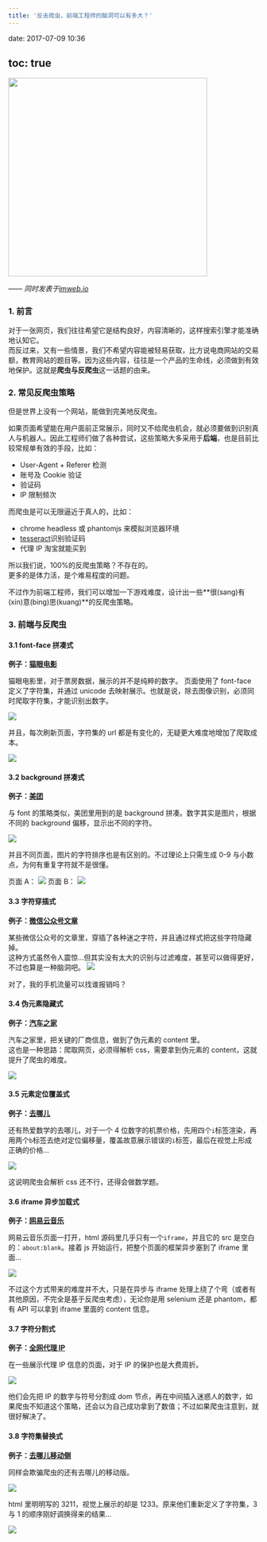 ```yaml
---
title: '反击爬虫，前端工程师的脑洞可以有多大？'
---
```


date: 2017-07-09 10:36

## toc: true

<p><img src="http://7tszky.com1.z0.glb.clouddn.com/FmIvXiOiFFET4oPGkVU6rdDCl87S" width="400"></p>

_—— 同时发表于[imweb.io](http://imweb.io/topic/595b7161d6ca6b4f0ac71f05)_

### 1. 前言

对于一张网页，我们往往希望它是结构良好，内容清晰的，这样搜索引擎才能准确地认知它。  
而反过来，又有一些情景，我们不希望内容能被轻易获取，比方说电商网站的交易额，教育网站的题目等。因为这些内容，往往是一个产品的生命线，必须做到有效地保护。这就是**爬虫与反爬虫**这一话题的由来。

<!-- more -->

### 2. 常见反爬虫策略

但是世界上没有一个网站，能做到完美地反爬虫。

如果页面希望能在用户面前正常展示，同时又不给爬虫机会，就必须要做到识别真人与机器人。因此工程师们做了各种尝试，这些策略大多采用于**后端**，也是目前比较常规单有效的手段，比如：

- User-Agent + Referer 检测
- 账号及 Cookie 验证
- 验证码
- IP 限制频次

而爬虫是可以无限逼近于真人的，比如：

- chrome headless 或 phantomjs 来模拟浏览器环境
- [tesseract](http://udn.yyuap.com/doc/ae/920457.html)识别验证码
- 代理 IP 淘宝就能买到

所以我们说，100%的反爬虫策略？不存在的。  
更多的是体力活，是个难易程度的问题。

不过作为前端工程师，我们可以增加一下游戏难度，设计出一些**很(sang)有(xin)意(bing)思(kuang)**的反爬虫策略。

### 3. 前端与反爬虫

#### 3.1 font-face 拼凑式

**例子：[猫眼电影](http://maoyan.com/films/342601)**

猫眼电影里，对于票房数据，展示的并不是纯粹的数字。
页面使用了 font-face 定义了字符集，并通过 unicode 去映射展示。也就是说，除去图像识别，必须同时爬取字符集，才能识别出数字。

![](http://7tszky.com1.z0.glb.clouddn.com/Fr4tKHT39qEwCjjK7QlhWpHWNkvs)

并且，每次刷新页面，字符集的 url 都是有变化的，无疑更大难度地增加了爬取成本。

![](http://7tszky.com1.z0.glb.clouddn.com/FnBGGXcZgJ_PN9CbX5gVz_f5Y579)

#### 3.2 background 拼凑式

**例子：[美团](http://www.meituan.com/dianying/342601?#content)**

与 font 的策略类似，美团里用到的是 background 拼凑。数字其实是图片，根据不同的 background 偏移，显示出不同的字符。

![](http://7tszky.com1.z0.glb.clouddn.com/FvAROr33mC0rpTFO46Xtl3j-8HrW)

并且不同页面，图片的字符排序也是有区别的。不过理论上只需生成 0-9 与小数点，为何有重复字符就不是很懂。

页面 A：
![](http://7tszky.com1.z0.glb.clouddn.com/Fp_3RGHisGjjKoofp-W7oOx731ry)
页面 B：
![](http://7tszky.com1.z0.glb.clouddn.com/FiuQ2nSHzD6VoM2L_LDloXUo9ndL)

#### 3.3 字符穿插式

**例子：[微信公众号文章](https://mp.weixin.qq.com/s?__biz=MzI0MDYwNjk2OA==&mid=2247484365&idx=4&sn=291a93e8a4ce6e90d3b6ef8b98fe09c4&chksm=e919085ade6e814cc037ecf6a873f22da0e492911a4e539e6f8fdeff022806b4d248c4d54194&scene=4)**

某些微信公众号的文章里，穿插了各种迷之字符，并且通过样式把这些字符隐藏掉。  
这种方式虽然令人震惊…但其实没有太大的识别与过滤难度，甚至可以做得更好，不过也算是一种脑洞吧。
![](http://7tszky.com1.z0.glb.clouddn.com/FoFF_VXDYzM0DyLDjAbOz8ATzH59)

对了，我的手机流量可以找谁报销吗？

#### 3.4 伪元素隐藏式

**例子：[汽车之家](http://car.autohome.com.cn/config/series/3170.html)**

汽车之家里，把关键的厂商信息，做到了伪元素的 content 里。  
这也是一种思路：爬取网页，必须得解析 css，需要拿到伪元素的 content，这就提升了爬虫的难度。

![](http://7tszky.com1.z0.glb.clouddn.com/FslsPbUtQhM2uE_bK-LZw7NHynl5)

#### 3.5 元素定位覆盖式

**例子：[去哪儿](https://flight.qunar.com/site/oneway_list.htm?searchDepartureAirport=%E5%B9%BF%E5%B7%9E&searchArrivalAirport=%E5%8C%97%E4%BA%AC&searchDepartureTime=2017-07-06&searchArrivalTime=2017-07-09&nextNDays=0&startSearch=true&fromCode=CAN&toCode=BJS&from=qunarindex&lowestPrice=null)**

还有热爱数学的去哪儿，对于一个 4 位数字的机票价格，先用四个`i`标签渲染，再用两个`b`标签去绝对定位偏移量，覆盖故意展示错误的`i`标签，最后在视觉上形成正确的价格…

![](http://7tszky.com1.z0.glb.clouddn.com/FtZdGFs-53tAYT10GS_ukosJL8CF)

这说明爬虫会解析 css 还不行，还得会做数学题。

#### 3.6 iframe 异步加载式

**例子：[网易云音乐](http://music.163.com/#/song?id=424477863)**

网易云音乐页面一打开，html 源码里几乎只有一个`iframe`，并且它的 src 是空白的：`about:blank`。接着 js 开始运行，把整个页面的框架异步塞到了 iframe 里面…

![](http://7tszky.com1.z0.glb.clouddn.com/FjHp4gqXWu1YeYWVJ1vkMAgRzO-g)

不过这个方式带来的难度并不大，只是在异步与 iframe 处理上绕了个弯（或者有其他原因，不完全是基于反爬虫考虑），无论你是用 selenium 还是 phantom，都有 API 可以拿到 iframe 里面的 content 信息。

#### 3.7 字符分割式

**例子：[全网代理 IP](http://www.goubanjia.com/)**

在一些展示代理 IP 信息的页面，对于 IP 的保护也是大费周折。

![](http://7tszky.com1.z0.glb.clouddn.com/FiY93YeoTulfbXWBxfX3nrksVQVV)

他们会先把 IP 的数字与符号分割成 dom 节点，再在中间插入迷惑人的数字，如果爬虫不知道这个策略，还会以为自己成功拿到了数值；不过如果爬虫注意到，就很好解决了。

#### 3.8 字符集替换式

**例子：[去哪儿移动侧](https://m.flight.qunar.com/ncs/page/flightlist?depCity=%E5%8C%97%E4%BA%AC&arrCity=%E4%B8%8A%E6%B5%B7&goDate=2017-07-05&backDate=&sort=&airLine=&from=)**

同样会欺骗爬虫的还有去哪儿的移动版。

![](http://7tszky.com1.z0.glb.clouddn.com/Ft3i0NfbT8udcJ-OMIQQvdeU-LTb)

html 里明明写的 3211，视觉上展示的却是 1233。原来他们重新定义了字符集，3 与 1 的顺序刚好调换得来的结果…

![](http://7tszky.com1.z0.glb.clouddn.com/FoMbTu14ollkxEO0tSv7F55ZVxMq)
